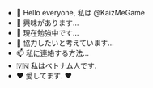 - 👋 Hello everyone, 私は @KaizMeGame
- 👀 興味があります...
- 🌱 現在勉強中です...
- 💞️ 協力したいと考えています...
- 📫 私に連絡する方法...
- 🇻🇳 私はベトナム人です.
- ❤️ 愛してます. ❤️
<!---
KaizMeGame/KaizMeGame は、`README.md` (このファイル) が GitHub プロファイルに表示されるため、✨ 特別な ✨ リポジトリです。 [プレビュー] リンクをクリックして、変更内容を確認できます。
--->
